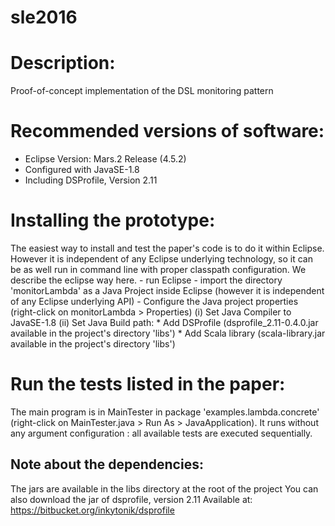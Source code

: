 # sle2016

Description:
============
  Proof-of-concept implementation of the DSL monitoring pattern

Recommended versions of software:
=================================
   - Eclipse Version: Mars.2 Release (4.5.2)
   - Configured with JavaSE-1.8
   - Including DSProfile, Version 2.11

Installing the prototype:
=========================
  The easiest way to install and test the paper's code is to do it within Eclipse.
  However it is independent of any Eclipse underlying technology, so it can be as well run
  in command line with proper classpath configuration. We describe the eclipse way here.
     - run Eclipse
     - import the directory 'monitorLambda' as a Java Project inside Eclipse
       (however it is independent of any Eclipse underlying API)
     - Configure the Java project properties (right-click on monitorLambda > Properties)
         (i)  Set Java Compiler to JavaSE-1.8
         (ii) Set Java Build path:
              * Add DSProfile (dsprofile_2.11-0.4.0.jar available in the project's directory 'libs')
              * Add Scala library (scala-library.jar available in the project's directory 'libs')

Run the tests listed in the paper:
=================================
  The main program is in MainTester in package 'examples.lambda.concrete'
  (right-click on MainTester.java > Run As > JavaApplication).
  It runs without any argument configuration : all available tests are executed sequentially.
    
Note about the dependencies:
---------------------------
  The jars are available in the libs directory at the root of the project
  You can also download the jar of dsprofile, version 2.11
  Available at: https://bitbucket.org/inkytonik/dsprofile
  

  
